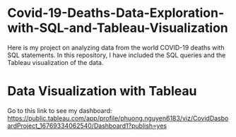 # Covid-19-Deaths-Data-Exploration-with-SQL-and-Tableau-Visualization

Here is my project on analyzing data from the world COVID-19 deaths with SQL statements. 
In this repository, I have included the SQL queries and the Tableau visualization of the data.

# Data Visualization with Tableau 
Go to this link to see my dashboard:
https://public.tableau.com/app/profile/phuong.nguyen6183/viz/CovidDasboardProject_16769334062540/Dashboard1?publish=yes